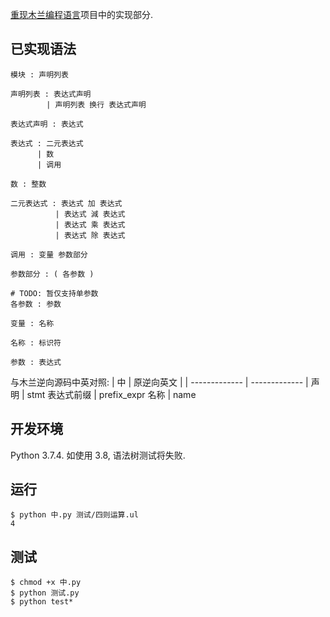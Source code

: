 [重现木兰编程语言](https://github.com/MulanRevive/bounty)项目中的实现部分.

## 已实现语法
```
模块 : 声明列表

声明列表 : 表达式声明
        | 声明列表 换行 表达式声明

表达式声明 : 表达式

表达式 : 二元表达式
      | 数
      | 调用

数 : 整数

二元表达式 : 表达式 加 表达式
          | 表达式 減 表达式
          | 表达式 乘 表达式
          | 表达式 除 表达式

调用 : 变量 参数部分

参数部分 : ( 各参数 )

# TODO: 暂仅支持单参数
各参数 : 参数

变量 : 名称

名称 : 标识符

参数 : 表达式
```
与木兰逆向源码中英对照:
| 中 | 原逆向英文 |
| ------------- | ------------- |
声明 | stmt
表达式前缀 | prefix_expr
名称 | name

## 开发环境

Python 3.7.4. 如使用 3.8, 语法树测试将失败.

## 运行

```
$ python 中.py 测试/四则运算.ul 
4
```

## 测试

```
$ chmod +x 中.py
$ python 测试.py
$ python test*
```